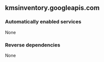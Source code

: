 ## kmsinventory.googleapis.com

### Automatically enabled services

None

### Reverse dependencies

None
